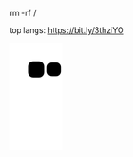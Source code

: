 rm -rf /

top langs:
https://bit.ly/3thziYO

![snake gif](https://github.com/mmouhib/mmouhib/blob/output/github-contribution-grid-snake.svg)
